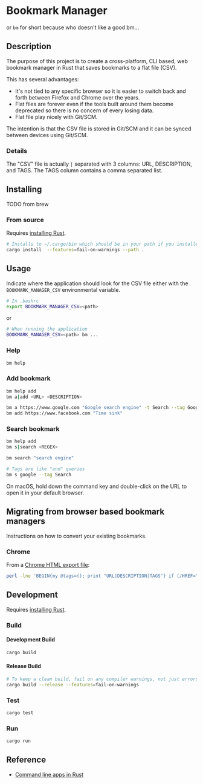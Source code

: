 # Bookmark Manager

or `bm` for short because who doesn't like a good bm...

## Description

The purpose of this project is to create a cross-platform, CLI based, web bookmark manager in Rust that saves bookmarks to a flat file (CSV).

This has several advantages:

- It's not tied to any specific browser so it is easier to switch back and forth between Firefox and Chrome over the years.
- Flat files are forever even if the tools built around them become deprecated so there is no concern of every losing data.
- Flat file play nicely with Git/SCM.

The intention is that the CSV file is stored in Git/SCM and it can be synced between devices using Git/SCM.

### Details

The "CSV" file is actually `|` separated with 3 columns: URL, DESCRIPTION, and TAGS.  The TAGS column contains a comma separated list.

## Installing

TODO from brew

### From source

Requires [installing Rust](https://www.rust-lang.org/tools/install).

```bash
# Installs to ~/.cargo/bin which should be in your path if you installed Rust according to the standard instructions.
cargo install  --features=fail-on-warnings --path .
```

## Usage

Indicate where the application should look for the CSV file either with the `BOOKMARK_MANAGER_CSV` environmental variable.

```bash
# In .bashrc
export BOOKMARK_MANAGER_CSV=<path>
```

or 

```bash
# When running the application
BOOKMARK_MANAGER_CSV=<path> bm ...
```

### Help

```bash
bm help
```

### Add bookmark

```bash
bm help add
bm a|add <URL> <DESCRIPTION>

bm a https://www.google.com "Google search engine" -t Search --tag Google
bm add https://www.facebook.com "Time sink"
```

### Search bookmark

```bash
bm help add
bm s|search <REGEX>

bm search "search engine"

# Tags are like "and" queries
bm s google --tag Search
```

On macOS, hold down the command key and double-click on the URL to open it in your default browser.

## Migrating from browser based bookmark managers

Instructions on how to convert your existing bookmarks.

### Chrome

From a [Chrome HTML export file](https://support.google.com/chrome/answer/96816?hl=en):

```bash
perl -lne 'BEGIN{my @tags=(); print "URL|DESCRIPTION|TAGS"} if (/HREF="([^"]*)"[^>]*>([^<]*)</) {my $url=$1; my $d=$2; $d =~ s/\|/-/g; print "$url|$d|".join(",", @tags) }; push(@tags, $1) if />([^<]*)<\/H3/; pop(@tags) if /<\/DL>/' 2021_07_22_Chrome.html > bookmarks.csv
```

## Development

Requires [installing Rust](https://www.rust-lang.org/tools/install).

### Build

#### Development Build

```bash
cargo build
```

#### Release Build

```bash
# To keep a clean build, fail on any compiler warnings, not just errors
cargo build --release --features=fail-on-warnings
```

### Test

```bash
cargo test
```

### Run

```bash
cargo run
```

## Reference

- [Command line apps in Rust](https://rust-cli.github.io/book/index.html)